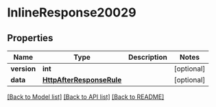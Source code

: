 # InlineResponse20029

## Properties
Name | Type | Description | Notes
------------ | ------------- | ------------- | -------------
**version** | **int** |  | [optional] 
**data** | [**HttpAfterResponseRule**](HttpAfterResponseRule.md) |  | [optional] 

[[Back to Model list]](../README.md#documentation-for-models) [[Back to API list]](../README.md#documentation-for-api-endpoints) [[Back to README]](../README.md)

